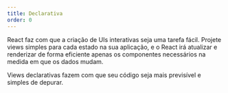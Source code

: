 ```yaml
---
title: Declarativa
order: 0
---
```


React faz com que a criação de UIs interativas seja uma tarefa fácil. Projete views simples para cada estado na sua aplicação, e o React irá atualizar e renderizar de forma eficiente apenas os componentes necessários na medida em que os dados mudam.

Views declarativas fazem com que seu código seja mais previsível e simples de depurar.
